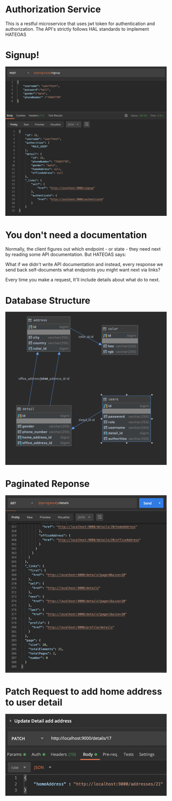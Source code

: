 # Authorization Service

This is a restful microservice that uses jwt token for authentication and authorization.
The API's strictly follows HAL standards to implement HATEOAS

# Signup!

![alt text](https://github.com/mukul7/spring-auth/blob/master/src/main/resources/static/Signup-postman-screenshot.png?raw=true)

# You don't need a documentation

Normally, the client figures out which endpoint - or state - they need next by reading some API documentation. But HATEOAS says:

What if we didn't write API documentation and instead, every response we send back self-documents what endpoints you might want next via links?

Every time you make a request, It'll include details about what do to next.

# Database Structure

![alt text](https://github.com/mukul7/spring-auth/blob/master/src/main/resources/static/database-visualization.png?raw=true)

# Paginated Reponse

![alt text](https://github.com/mukul7/spring-auth/blob/master/src/main/resources/static/pagination-links.png?raw=true)

# Patch Request to add home address to user detail

![alt text](https://github.com/mukul7/spring-auth/blob/master/src/main/resources/static/patch-request.png?raw=true)
